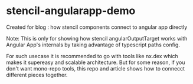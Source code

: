 # stencil-angularapp-demo

Created for blog : how stencil components connect to angular app directly

Note: This is only for showing how stencil angularOutputTarget works with Angular App's internals by taking advantage of typescript paths config.

For such usecase it is recommended to go with tools like nx.dex which makes it supereasy and scalable architecture. But for some reason, if you don't want mono-repo tools, this repo and article shows how to connecct different pieces together.
